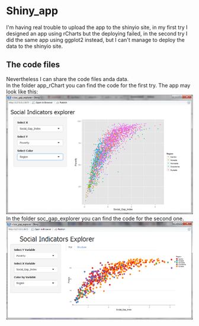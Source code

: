 # Shiny_app  
I'm having real trouble to upload the app to the shinyio site, in my first try I designed an app using rCharts but the deploying  failed, in the second try I did the same app using ggplot2 instead, but I can't manage to deploy the data to the shinyio site.  
## The code files  
Nevertheless I can share the code files anda data.  
In the folder app_rChart you can find the code for the first try. 
The app may look like this:
![sie_ggplot2](figures/sie_ggplot2.png) 
In the folder soc_gap_explorer you can find the code for the second one. 
![sie_rCharts](figures/sie_rCharts.png) 
